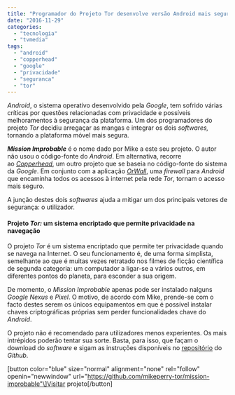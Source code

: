 ```yaml
---
title: "Programador do Projeto Tor desenvolve versão Android mais segura"
date: "2016-11-29"
categories: 
  - "tecnologia"
  - "tvmedia"
tags: 
  - "android"
  - "copperhead"
  - "google"
  - "privacidade"
  - "seguranca"
  - "tor"
---
```


_Android_, o sistema operativo desenvolvido pela _Google_, tem sofrido várias críticas por questões relacionadas com privacidade e possíveis melhoramentos à segurança da plataforma. Um dos programadores do projeto _Tor_ decidiu arregaçar as mangas e integrar os dois _softwares,_ tornando a plataforma móvel mais segura.

**_Mission Improbable_** é o nome dado por Mike a este seu projeto. O autor não usou o código-fonte do _Android_. Em alternativa, recorre ao [_Copperhead_](https://copperhead.co/android/), um outro projeto que se baseia no código-fonte do sistema da _Google_. Em conjunto com a aplicação [_OrWall_](https://orwall.org/), uma _firewall_ para _Android_ que encaminha todos os acessos à internet pela rede _Tor_, tornam o acesso mais seguro.

A junção destes dois _softwares_ ajuda a mitigar um dos principais vetores de segurança: o utilizador.

#### Projeto _Tor:_ um sistema encriptado que permite privacidade na navegação

O projeto _Tor_ é um sistema encriptado que permite ter privacidade quando se navega na Internet. O seu funcionamento é, de uma forma simplista, semelhante ao que é muitas vezes retratado nos filmes de ficção científica de segunda categoria: um computador a ligar-se a vários outros, em diferentes pontos do planeta, para esconder a sua origem.

De momento, o _Mission Improbable_ apenas pode ser instalado nalguns _Google Nexus_ e _Pixel_. O motivo, de acordo com Mike, prende-se com o facto destes serem os únicos equipamentos em que é possível instalar chaves criptográficas próprias sem perder funcionalidades chave do _Android_.

O projeto não é recomendado para utilizadores menos experientes. Os mais intrépidos poderão tentar sua sorte. Basta, para isso, que façam o download do _software_ e sigam as instruções disponíveis no [repositório](https://github.com/mikeperry-tor/mission-improbable) do _Github_.

\[button color="blue" size="normal" alignment="none" rel="follow" openin="newwindow" url="https://github.com/mikeperry-tor/mission-improbable"\]Visitar projeto\[/button\]
